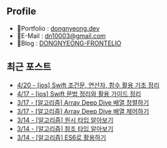 


## Profile
- 🙂Portfolio : [dongnyeong.dev](https://www.dongnyeong.com)
- 📧E-Mail : dn10003@gmail.com
- 🌟Blog : [DONGNYEONG-FRONTELIO](https://kdn0325.github.io/)

## 최근 포스트
 - [4/20 - [ios] Swift 조건문, 연산자, 함수 활용 기초 정리](https://kdn0325.github.io/development/2025-04-20-2.html)
 - [4/17 - [ios] Swift 문법 정리와 활용 가이드 정리](https://kdn0325.github.io/development/2025-04-17-1.html)
 - [3/17 - [알고리즘] Array Deep Dive 배열 정렬하기](https://kdn0325.github.io/algorithm/2025-03-17-1.html)
 - [3/17 - [알고리즘] Array Deep Dive 배열 제어하기](https://kdn0325.github.io/algorithm/2025-03-17-2.html)
 - [3/14 - [알고리즘] 원시 타입 알아보기](https://kdn0325.github.io/algorithm/2025-03-14-1.html)
 - [3/14 - [알고리즘] 참조 타입 알아보기](https://kdn0325.github.io/algorithm/2025-03-14-2.html)
 - [3/14 - [알고리즘] ES6로 활용하기](https://kdn0325.github.io/algorithm/2025-03-14-3.html)
